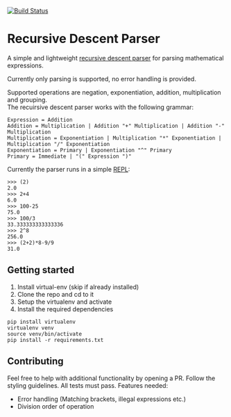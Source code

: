 [![Build Status](https://travis-ci.org/lumbytyci/math-expr-recursive-descent-parser.svg?branch=master)](https://travis-ci.org/lumbytyci/math-expr-recursive-descent-parser)

# Recursive Descent Parser 
A simple and lightweight [recursive descent parser](https://en.wikipedia.org/wiki/Recursive_descent_parser) for parsing mathematical expressions.

Currently only parsing is supported, no error handling is provided.

Supported operations are negation, exponentiation, addition, multiplication and grouping.<br />
The recuirsive descent parser works with the following grammar:<br />
```
Expression = Addition
Addition = Multiplication | Addition "+" Multiplication | Addition "-" Multiplication
Multiplication = Exponentiation | Multiplication "*" Exponentiation | Multiplication "/" Exponentiation
Exponentiation = Primary | Exponentiation "^" Primary
Primary = Immediate | "(" Expression ")"
```

Currently the parser runs in a simple [REPL](https://en.wikipedia.org/wiki/Read%E2%80%93eval%E2%80%93print_loop):
```
>>> (2)       
2.0
>>> 2+4
6.0
>>> 100-25
75.0
>>> 100/3
33.333333333333336
>>> 2^8
256.0
>>> (2+2)*8-9/9
31.0
```
## Getting started
1. Install virtual-env (skip if already installed)
2. Clone the repo and cd to it
3. Setup the virtualenv and activate
4. Install the required dependencies
```
pip install virtualenv
virtualenv venv
source venv/bin/activate
pip install -r requirements.txt
```



## Contributing
Feel free to help with additional functionality by opening a PR. Follow the styling guidelines. All tests must pass.
Features needed:
* Error handling (Matching brackets, illegal expressions etc.)
* Division order of operation
